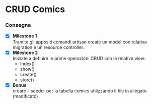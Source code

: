 # CRUD Comics



### Consegna

- [x] **Milestone 1** <br/>
    Tramite gli appositi comandi artisan create un model con relativa migration e un resource controller.
- [x] **Milestone 2** <br/>
    Iniziate a definire le prime operazioni CRUD con le relative view:
    - index()
    - show()
    - create()
    - store()
- [x] **Bonus** <br/>
    creare il seeder per la tabella comics utilizzando il file in allegato. (modificato) 